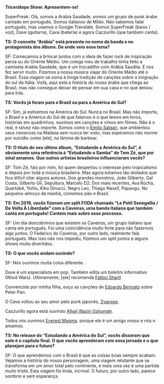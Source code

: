 **Tricerátops Show: Apresentem-se!**

SuperFreak: Olá, somos a Arabia Saudade, somos um grupo de punk árabe cantado em português. Somos italianos de Milão. Não sabemos falar português, mas usamos o Google Translate. Somos SuperFreak (baixo / voz), Dave (guitarra), Cava (bateria) e agora Cazzurillo (que também canta).

**TS: O conceito “Arábia” está presente no nome da banda e no protagonista dos álbuns. De onde veio esse tema?**

SF: Começamos a brincar juntos com a ideia de fazer rock de inspiração persa ou do Oriente Médio. Um colega meu de trabalho tinha feito a camiseta Arabia Saudade, que é um trocadilho com Arábia Saudita. E nos fez servir muito. Fizemos a nossa música viajar do Oriente Médio até o Brasil. Essa viagem se soma à longa tradição de canções sobre a imigração do sul da Itália. Voilà, aqui está a história do nosso árabe que chega ao Brasil, mas não consegue deixar de pensar em sua casa e no que deixou para trás.

**TS: Vocês já foram para o Brasil ou para a América do Sul?**

SF: Sim, já estivemos na América do Sul. Nunca no Brasil. Mas não importa, o Brasil e a América do Sul de que falamos é o que lemos em livros, histórias em quadrinhos, ouvimos em canções e vimos em filmes. Não é o real, e talvez não importe. Somos como o [Emilio Salgari](https://en.wikipedia.org/wiki/Emilio_Salgari), que ambientou seus romances na Malásia sem nunca ter visto, mas esperamos não morrer por suicídio como [ele], na lâmina de barbear.

**TS: O título do seu último álbum, “Estudando a América do Sul”, é obviamente uma referência à “Estudando o Samba” do Tom Zé, que por sinal amamos. Que outros artistas brasileiros influenciaram vocês?**

SF: Tom Zé, falo por mim, foi quem despertou o interesse pelo tropicalismo e depois por toda a música brasileira. Mas agora estamos tão atolados que fica difícil citar alguns autores. Dos grandes monstros, João Gilberto, Gal Costa, Gilberto Gil, Sepultura, Marcelo D2. Dos mais recentes, Ava Rocha, Quartabê, Yoñlu, Kiko Dinucci, Negro Leo, Thiago Nassif, Papangu. No pequeno-almoço da manhã, comemos pão e Brasil.

**TS: Em 2019, vocês fizeram um split FODA chamado “Le Petit Senegallia / De Volta À Liberdade” com a Caveiras, uma banda italiana que também canta em português! Contem mais sobre esse processo.**

SF: Um dia descobrimos que existem os Caveiras, um grupo italiano que canta em português. Foi uma coincidência muito forte para não fazermos algo juntos. O Federico do Caveiras, por outro lado, realmente fala português. Mas isso não nos impediu, fizemos um split juntos e alguns shows muito divertidos.

**TS: O que vocês andam ouvindo?**

SF: Nós ouvimos muita coisa diferente.

Dave é um especialista em pop. Também edita um boletim informativo (Word Wars). Ultimamente, [ele] recomenda [Fatboi Sharif](https://www.youtube.com/watch?v=hOdEHfbijTU).

Convencido por minha filha, ouço as canções de [Edoardo Bennato](https://www.youtube.com/watch?v=DnpLfFd5PHI) sobre Peter Pan.

O Cava voltou ao seu amor pelo punk japonês, [Zyanose](https://zyanose.bandcamp.com/album/complete-zyanose).

Cazzurillo agora está ouvindo [Alhaji Waziri Oshomah](https://www.youtube.com/watch?v=GTKwHNHkVt4).

Todos nós ouvimos [Everest Magma](https://www.youtube.com/watch?v=a6oPviwYzF4). porque ele é um amigo nosso e nós o amamos.

**TS: No release do “Estudando a América do Sul”, vocês disseram que este é o capítulo final. O que vocês aprenderam com essa jornada e o que planejam para o futuro?**

SF: O que aprendemos com o Brasil é que as coisas boas sempre acabam. Vejamos a história do nosso personagem, uma viagem relutante que se transforma em um amor total pelo continente, e mais uma vez é uma partida muito triste. Esta viagem foi linda, incrível.
O futuro, por outro lado, parece sombrio e sem esperança.
